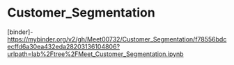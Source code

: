 # Customer_Segmentation

[binder]-https://mybinder.org/v2/gh/Meet00732/Customer_Segmentation/f78556bdcecffd6a30ea432eda28203136104806?urlpath=lab%2Ftree%2FMeet_Customer_Segmentation.ipynb


